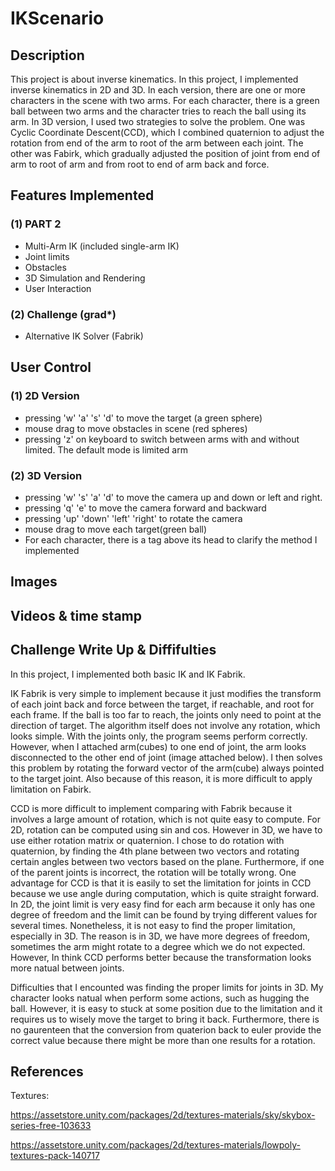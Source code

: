 # IKScenario

## Description

This project is about inverse kinematics. In this project, I implemented inverse kinematics in 2D and 3D. In each version, there are one or more characters in the scene with two arms. For each character, there is a green ball between two arms and the character tries to reach the ball using its arm. In 3D version, I used two strategies to solve the problem. One was Cyclic Coordinate Descent(CCD), which I combined quaternion to adjust the rotation from end of the arm to root of the arm between each joint. The other was Fabirk, which gradually adjusted the position of joint from end of arm to root of arm and from root to end of arm back and force. 

## Features Implemented

### (1) PART 2

* Multi-Arm IK (included single-arm IK)
* Joint limits
* Obstacles
* 3D Simulation and Rendering
* User Interaction

### (2) Challenge (grad*)
* Alternative IK Solver (Fabrik)

## User Control

### (1) 2D Version

* pressing 'w' 'a' 's' 'd'  to move the target (a green sphere)
* mouse drag to move obstacles in scene (red spheres)
* pressing 'z' on keyboard to switch between arms with and without limited. The default mode is limited arm

### (2) 3D Version

* pressing 'w' 's' 'a' 'd' to move the camera up and down or left and right. 
* pressing 'q' 'e' to move the camera forward and backward
* pressing 'up' 'down' 'left' 'right' to rotate the camera
* mouse drag to move each target(green ball)
* For each character, there is a tag above its head to clarify the method I implemented

## Images

## Videos & time stamp

## Challenge Write Up & Diffifulties

In this project, I implemented both basic IK and IK Fabrik. 

IK Fabrik is very simple to implement because it just modifies the transform of each joint back and force between the target, if reachable, and root for each frame. If the ball is too far to reach, the joints only need to point at the direction of target. The algorithm itself does not involve any rotation, which looks simple. With the joints only, the program seems perform correctly. However, when I attached arm(cubes) to one end of joint, the arm looks disconnected to the other end of joint (image attached below). I then solves this problem by rotating the forward vector of the arm(cube) always pointed to the target joint. Also because of this reason, it is more difficult to apply limitation on Fabirk.

CCD is more difficult to implement comparing with Fabrik because it involves a large amount of rotation, which is not quite easy to compute. For 2D, rotation can be computed using sin and cos. However in 3D, we have to use either rotation matrix or quaternion. I chose to do rotation with quaternion, by finding the 4th plane between two vectors and rotating certain angles between two vectors based on the plane. Furthermore, if one of the parent joints is incorrect, the rotation will be totally wrong. One advantage for CCD is that it is easily to set the limitation for joints in CCD because we use angle during computation, which is quite straight forward. In 2D, the joint limit is very easy find for each arm because it only has one degree of freedom and the limit can be found by trying different values for several times. Nonetheless, it is not easy to find the proper limitation, especially in 3D. The reason is in 3D, we have more degrees of freedom, sometimes the arm might rotate to a degree which we do not expected. However, In think CCD performs better because the transformation looks more natual between joints. 

Difficulties that I encounted was finding the proper limits for joints in 3D. My character looks natual when perform some actions, such as hugging the ball. However, it is easy to stuck at some position due to the limitation and it requires us to wisely move the target to bring it back. Furthermore, there is no gaurenteen that the conversion from quaterion back to euler provide the correct value because there might be more than one results for a rotation.

## References

Textures: 

https://assetstore.unity.com/packages/2d/textures-materials/sky/skybox-series-free-103633

https://assetstore.unity.com/packages/2d/textures-materials/lowpoly-textures-pack-140717
